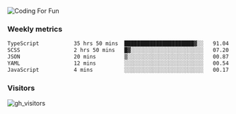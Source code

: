 ![Coding For Fun](https://glitch-art.vercel.app/api/simple?word=<Rise%20/>)

### Weekly metrics

<!--START_SECTION:waka-->

```txt
TypeScript           35 hrs 50 mins  ██████████████████████▓░░   91.04 %
SCSS                 2 hrs 50 mins   █▓░░░░░░░░░░░░░░░░░░░░░░░   07.20 %
JSON                 20 mins         ▒░░░░░░░░░░░░░░░░░░░░░░░░   00.87 %
YAML                 12 mins         ░░░░░░░░░░░░░░░░░░░░░░░░░   00.54 %
JavaScript           4 mins          ░░░░░░░░░░░░░░░░░░░░░░░░░   00.17 %
```

<!--END_SECTION:waka-->


### Visitors
![gh_visitors](https://profile-counter.glitch.me/okyiww/count.svg)